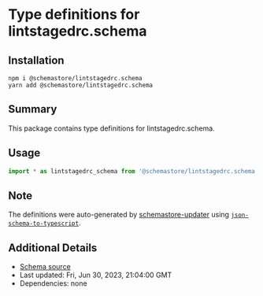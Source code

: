 # Type definitions for lintstagedrc.schema

## Installation

```
npm i @schemastore/lintstagedrc.schema
yarn add @schemastore/lintstagedrc.schema
```

## Summary

This package contains type definitions for lintstagedrc.schema.

## Usage

```ts
import * as lintstagedrc_schema from '@schemastore/lintstagedrc.schema';
```

## Note

The definitions were auto-generated by [schemastore-updater](https://github.com/ffflorian/schemastore-updater) using [`json-schema-to-typescript`](https://www.npmjs.com/package/json-schema-to-typescript).

## Additional Details

* [Schema source](https://github.com/SchemaStore/schemastore/tree/master/src/schemas/json/lintstagedrc.schema)
* Last updated: Fri, Jun 30, 2023, 21:04:00 GMT
* Dependencies: none
